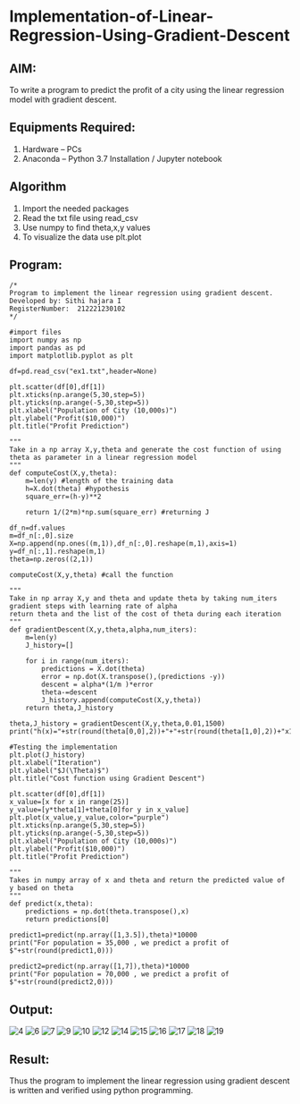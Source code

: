 # Implementation-of-Linear-Regression-Using-Gradient-Descent

## AIM:
To write a program to predict the profit of a city using the linear regression model with gradient descent.

## Equipments Required:
1. Hardware – PCs
2. Anaconda – Python 3.7 Installation / Jupyter notebook

## Algorithm
1. Import the needed packages
2. Read the txt file using read_csv
3. Use numpy to find theta,x,y values
4. To visualize the data use plt.plot

## Program:
```
/*
Program to implement the linear regression using gradient descent.
Developed by: Sithi hajara I
RegisterNumber:  212221230102
*/
```
```
#import files
import numpy as np
import pandas as pd
import matplotlib.pyplot as plt

df=pd.read_csv("ex1.txt",header=None)

plt.scatter(df[0],df[1])
plt.xticks(np.arange(5,30,step=5))
plt.yticks(np.arange(-5,30,step=5))
plt.xlabel("Population of City (10,000s)")
plt.ylabel("Profit($10,000)")
plt.title("Profit Prediction")

"""
Take in a np array X,y,theta and generate the cost function of using theta as parameter in a linear regression model
"""
def computeCost(X,y,theta):
    m=len(y) #length of the training data
    h=X.dot(theta) #hypothesis
    square_err=(h-y)**2
    
    return 1/(2*m)*np.sum(square_err) #returning J

df_n=df.values
m=df_n[:,0].size
X=np.append(np.ones((m,1)),df_n[:,0].reshape(m,1),axis=1)
y=df_n[:,1].reshape(m,1)
theta=np.zeros((2,1))

computeCost(X,y,theta) #call the function

"""
Take in np array X,y and theta and update theta by taking num_iters gradient steps with learning rate of alpha 
return theta and the list of the cost of theta during each iteration
"""
def gradientDescent(X,y,theta,alpha,num_iters):
    m=len(y)
    J_history=[]
    
    for i in range(num_iters):
        predictions = X.dot(theta)
        error = np.dot(X.transpose(),(predictions -y))
        descent = alpha*(1/m )*error
        theta-=descent
        J_history.append(computeCost(X,y,theta))
    return theta,J_history

theta,J_history = gradientDescent(X,y,theta,0.01,1500)
print("h(x)="+str(round(theta[0,0],2))+"+"+str(round(theta[1,0],2))+"x1")

#Testing the implementation
plt.plot(J_history)
plt.xlabel("Iteration")
plt.ylabel("$J(\Theta)$")
plt.title("Cost function using Gradient Descent")

plt.scatter(df[0],df[1])
x_value=[x for x in range(25)]
y_value=[y*theta[1]+theta[0]for y in x_value]
plt.plot(x_value,y_value,color="purple")
plt.xticks(np.arange(5,30,step=5))
plt.yticks(np.arange(-5,30,step=5))
plt.xlabel("Population of City (10,000s)")
plt.ylabel("Profit($10,000)")
plt.title("Profit Prediction")

"""
Takes in numpy array of x and theta and return the predicted value of y based on theta
"""
def predict(x,theta):
    predictions = np.dot(theta.transpose(),x)
    return predictions[0]

predict1=predict(np.array([1,3.5]),theta)*10000
print("For population = 35,000 , we predict a profit of $"+str(round(predict1,0)))

predict2=predict(np.array([1,7]),theta)*10000
print("For population = 70,000 , we predict a profit of $"+str(round(predict2,0)))
```
## Output:
![4](https://user-images.githubusercontent.com/94219582/193459033-f370f153-2df8-4bf0-b850-ccfd64ab047b.png)
![6](https://user-images.githubusercontent.com/94219582/193459052-b0e1c47e-972b-4be8-b606-3ea0e83ebea4.png)
![7](https://user-images.githubusercontent.com/94219582/193459056-a2783369-bf02-4e18-8d0b-18d5eed45d28.png)
![9](https://user-images.githubusercontent.com/94219582/193459110-f04ebeeb-10d8-4b1b-9072-1c276a991b7c.png)
![10](https://user-images.githubusercontent.com/94219582/193459122-97316650-1b6d-4bc0-93c2-09c901710581.png)
![12](https://user-images.githubusercontent.com/94219582/193459128-26eb3619-7fe6-4472-a9fe-137cea1f6dc8.png)
![14](https://user-images.githubusercontent.com/94219582/193459143-af1ef265-feaa-40dd-bf38-2123930b4323.png)
![15](https://user-images.githubusercontent.com/94219582/193459160-93da5608-9cd6-4591-8df7-7a8e7f8fbee0.png)
![16](https://user-images.githubusercontent.com/94219582/193459168-3f3d36c6-aaee-468e-9f70-cb0f33974aa2.png)
![17](https://user-images.githubusercontent.com/94219582/193459177-9c49c746-9be6-4f9a-82d9-550bbe75db1b.png)
![18](https://user-images.githubusercontent.com/94219582/193459185-74e9314b-a159-47f3-8cf0-bc839f2a0b43.png)
![19](https://user-images.githubusercontent.com/94219582/193459191-a6d47bde-ecd8-4a08-9505-aa779c865ec6.png)


## Result:
Thus the program to implement the linear regression using gradient descent is written and verified using python programming.
